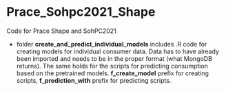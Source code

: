 # Prace_Sohpc2021_Shape
Code for Prace Shape and SohPC2021

- folder __create_and_predict_individual_models__ includes .R code for creating models for individual consumer data. Data has to have already been imported and needs to be in the proper format (what MongoDB returns). The same holds for the scripts for predicting consumption based on the pretrained models. __f_create_model__ prefix for creating scripts, __f_prediction_with__ prefix for predicting scripts. 